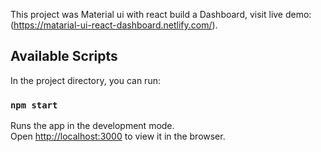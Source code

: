 This project was Material ui with react build a Dashboard,  visit live demo: (https://matarial-ui-react-dashboard.netlify.com/).

## Available Scripts

In the project directory, you can run:

### `npm start`

Runs the app in the development mode.<br />
Open [http://localhost:3000](http://localhost:3000) to view it in the browser.


